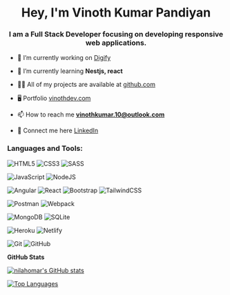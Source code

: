 <h1 align="center">Hey, I'm Vinoth Kumar Pandiyan</h1>
<h3 align="center">I am a Full Stack Developer focusing on developing responsive web applications.</h3>

- 🚀  I’m currently working on [Digify](https://www.digify.com/)

- 🧠  I’m currently learning **Nestjs, react**

- 👨‍💻 All of my projects are available at [github.com](https://github.com/vknow?tab=repositories)

- 🖥️ Portfolio [vinothdev.com](https://vinothdev.com)

- 📫 How to reach me **vinothkumar.10@outlook.com**

- 🔗 Connect me here [LinkedIn](https://www.linkedin.com/in/vinoth-kumar-pandiyan/)

<h3 align="left">Languages and Tools:</h3>

![HTML5](https://img.shields.io/badge/html5-%23E34F26.svg?style=for-the-badge&logo=html5&logoColor=white)
![CSS3](https://img.shields.io/badge/css3-%231572B6.svg?style=for-the-badge&logo=css3&logoColor=white)
![SASS](https://img.shields.io/badge/SASS-hotpink.svg?style=for-the-badge&logo=SASS&logoColor=white)

![JavaScript](https://img.shields.io/badge/javascript-%23323330.svg?style=for-the-badge&logo=javascript&logoColor=%23F7DF1E)
![NodeJS](https://img.shields.io/badge/node.js-6DA55F?style=for-the-badge&logo=node.js&logoColor=white)

![Angular](https://img.shields.io/badge/angular-%23c3002f.svg?style=for-the-badge&logo=angular&logoColor=%23fff)
![React](https://img.shields.io/badge/react-%2320232a.svg?style=for-the-badge&logo=react&logoColor=%2361DAFB)
![Bootstrap](https://img.shields.io/badge/bootstrap-%23563D7C.svg?style=for-the-badge&logo=bootstrap&logoColor=white)
![TailwindCSS](https://img.shields.io/badge/tailwindcss-%2338B2AC.svg?style=for-the-badge&logo=tailwind-css&logoColor=white)

![Postman](https://img.shields.io/badge/Postman-FF6C37?style=for-the-badge&logo=postman&logoColor=white)
![Webpack](https://img.shields.io/badge/webpack-%238DD6F9.svg?style=for-the-badge&logo=webpack&logoColor=black)

![MongoDB](https://img.shields.io/badge/monogo-%2300ED64.svg?style=for-the-badge&logo=mongodb&logoColor=%23001E2B)
![SQLite](https://img.shields.io/badge/sqlite-%2307405e.svg?style=for-the-badge&logo=sqlite&logoColor=white)

![Heroku](https://img.shields.io/badge/heroku-%23430098.svg?style=for-the-badge&logo=heroku&logoColor=white)
![Netlify](https://img.shields.io/badge/netlify-%23000000.svg?style=for-the-badge&logo=netlify&logoColor=#00C7B7)

![Git](https://img.shields.io/badge/git-%23F05033.svg?style=for-the-badge&logo=git&logoColor=white)
![GitHub](https://img.shields.io/badge/github-%23121011.svg?style=for-the-badge&logo=github&logoColor=white)

<b>GitHub Stats</b>
 
<a href="http://www.github.com/nilahomar"><img src="https://vk-repo-stats.vercel.app/api?username=vknow&show_icons=true&hide=stars,&count_private=true&title_color=14b8a6&text_color=ffffff&icon_color=ef4444&bg_color=0f172a&hide_border=true&show_icons=true" alt="nilahomar's GitHub stats" /></a>

<a href="https://github.com/nilahomar" align="left"><img src="https://vk-repo-stats.vercel.app/api/top-langs/?username=vknow&langs_count=10&title_color=14b8a6&text_color=ffffff&icon_color=ef4444&bg_color=0f172a&hide_border=true&locale=en&custom_title=Top%20%Languages" alt="Top Languages" /></a>
